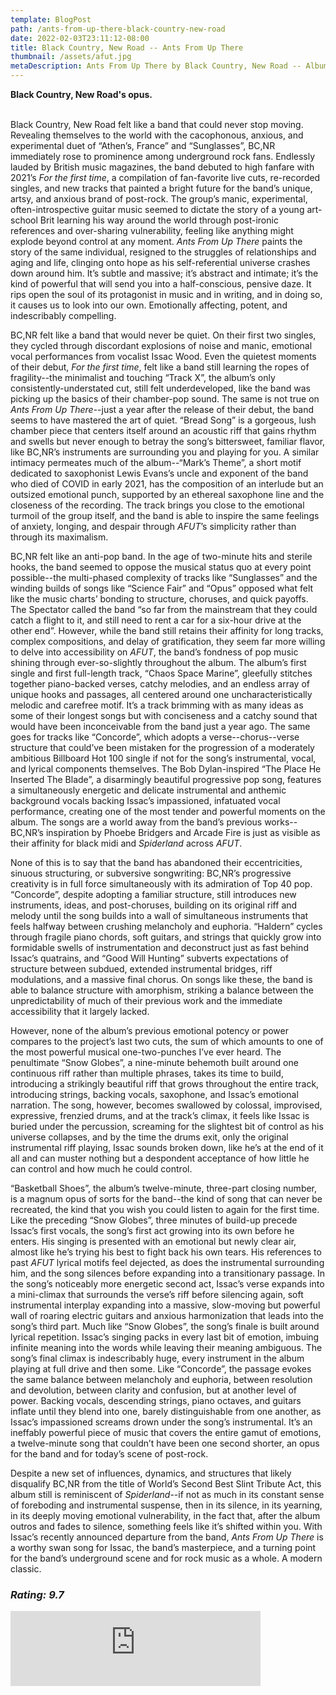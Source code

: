 ```yaml
---
template: BlogPost
path: /ants-from-up-there-black-country-new-road
date: 2022-02-03T23:11:12-08:00
title: Black Country, New Road -- Ants From Up There
thumbnail: /assets/afut.jpg
metaDescription: Ants From Up There by Black Country, New Road -- Album Review
---
```


<b>Black Country, New Road's opus. </b>
<br/><br/>

Black Country, New Road felt like a band that could never stop moving. Revealing themselves to the world with the cacophonous, anxious, and experimental duet of “Athen’s, France” and “Sunglasses”, BC,NR immediately rose to prominence among underground rock fans. Endlessly lauded by British music magazines, the band debuted to high fanfare with 2021’s _For the first time_, a compilation of fan-favorite live cuts, re-recorded singles, and new tracks that painted a bright future for the band’s unique, artsy, and anxious brand of post-rock. The group’s manic, experimental, often-introspective guitar music seemed to dictate the story of a young art-school Brit learning his way around the world through post-ironic references and over-sharing vulnerability, feeling like anything might explode beyond control at any moment. _Ants From Up There_ paints the story of the same individual, resigned to the struggles of relationships and aging and life, clinging onto hope as his self-referential universe crashes down around him. It’s subtle and massive; it’s abstract and intimate; it’s the kind of powerful that will send you into a half-conscious, pensive daze. It rips open the soul of its protagonist in music and in writing, and in doing so, it causes us to look into our own. Emotionally affecting, potent, and indescribably compelling. 

BC,NR felt like a band that would never be quiet. On their first two singles, they cycled through discordant explosions of noise and manic, emotional vocal performances from vocalist Issac Wood. Even the quietest moments of their debut, _For the first time_, felt like a band still learning the ropes of fragility--the minimalist and touching “Track X”, the album’s only consistently-understated cut, still felt underdeveloped, like the band was picking up the basics of their chamber-pop sound. The same is not true on _Ants From Up There_--just a year after the release of their debut, the band seems to have mastered the art of quiet. “Bread Song” is a gorgeous, lush chamber piece that centers itself around an acoustic riff that gains rhythm and swells but never enough to betray the song’s bittersweet, familiar flavor, like BC,NR’s instruments are surrounding you and playing for you. A similar intimacy permeates much of the album--“Mark’s Theme”, a short motif dedicated to saxophonist Lewis Evans’s uncle and exponent of the band who died of COVID in early 2021, has the composition of an interlude but an outsized emotional punch, supported by an ethereal saxophone line and the closeness of the recording. The track brings you close to the emotional turmoil of the group itself, and the band is able to inspire the same feelings of anxiety, longing, and despair through _AFUT_’s simplicity rather than through its maximalism.

BC,NR felt like an anti-pop band. In the age of two-minute hits and sterile hooks, the band seemed to oppose the musical status quo at every point possible--the multi-phased complexity of tracks like “Sunglasses” and the winding builds of songs like “Science Fair” and “Opus” opposed what felt like the music charts’ bonding to structure, choruses, and quick payoffs. The Spectator called the band “so far from the mainstream that they could catch a flight to it, and still need to rent a car for a six-hour drive at the other end”. However, while the band still retains their affinity for long tracks, complex compositions, and delay of gratification, they seem far more willing to delve into accessibility on _AFUT_, the band’s fondness of pop music shining through ever-so-slightly throughout the album. The album’s first single and first full-length track, “Chaos Space Marine”, gleefully stitches together piano-backed verses, catchy melodies, and an endless array of unique hooks and passages, all centered around one uncharacteristically melodic and carefree motif. It’s a track brimming with as many ideas as some of their longest songs but with conciseness and a catchy sound that would have been inconceivable from the band just a year ago. The same goes for tracks like “Concorde”, which adopts a verse--chorus--verse structure that could’ve been mistaken for the progression of a moderately ambitious Billboard Hot 100 single if not for the song’s instrumental, vocal, and lyrical components themselves. The Bob Dylan-inspired “The Place He Inserted The Blade”, a disarmingly beautiful progressive pop song, features a simultaneously energetic and delicate instrumental and anthemic background vocals backing Issac’s impassioned, infatuated vocal performance, creating one of the most tender and powerful moments on the album. The songs are a world away from the band’s previous works--BC,NR’s inspiration by Phoebe Bridgers and Arcade Fire is just as visible as their affinity for black midi and _Spiderland_ across _AFUT_.

None of this is to say that the band has abandoned their eccentricities, sinuous structuring, or subversive songwriting: BC,NR’s progressive creativity is in full force simultaneously with its admiration of Top 40 pop. “Concorde”, despite adopting a familiar structure, still introduces new instruments, ideas, and post-choruses, building on its original riff and melody until the song builds into a wall of simultaneous instruments that feels halfway between crushing melancholy and euphoria. “Haldern” cycles through fragile piano chords, soft guitars, and strings that quickly grow into formidable swells of instrumentation and deconstruct just as fast behind Issac’s quatrains, and “Good Will Hunting” subverts expectations of structure between subdued, extended instrumental bridges, riff modulations, and a massive final chorus. On songs like these, the band is able to balance structure with amorphism, striking a balance between the unpredictability of much of their previous work and the immediate accessibility that it largely lacked.

However, none of the album’s previous emotional potency or power compares to the project’s last two cuts, the sum of which amounts to one of the most powerful musical one-two-punches I’ve ever heard. The penultimate “Snow Globes”, a nine-minute behemoth built around one continuous riff rather than multiple phrases, takes its time to build, introducing a strikingly beautiful riff that grows throughout the entire track, introducing strings, backing vocals, saxophone, and Issac’s emotional narration. The song, however, becomes swallowed by colossal, improvised, expressive, frenzied drums, and at the track’s climax, it feels like Issac is buried under the percussion, screaming for the slightest bit of control as his universe collapses, and by the time the drums exit, only the original instrumental riff playing, Issac sounds broken down, like he’s at the end of it all and can muster nothing but a despondent acceptance of how little he can control and how much he could control. 

“Basketball Shoes”, the album’s twelve-minute, three-part closing number, is a magnum opus of sorts for the band--the kind of song that can never be recreated, the kind that you wish you could listen to again for the first time. Like the preceding “Snow Globes”, three minutes of build-up precede Issac’s first vocals, the song’s first act growing into its own before he enters. His singing is presented with an emotional but newly clear air, almost like he’s trying his best to fight back his own tears. His references to past _AFUT_ lyrical motifs feel dejected, as does the instrumental surrounding him, and the song silences before expanding into a transitionary passage. In the song’s noticeably more energetic second act, Issac’s verse expands into a mini-climax that surrounds the verse’s riff before silencing again, soft instrumental interplay expanding into a massive, slow-moving but powerful wall of roaring electric guitars and anxious harmonization that leads into the song’s third part. Much like “Snow Globes”, the song’s finale is built around lyrical repetition. Issac’s singing packs in every last bit of emotion, imbuing infinite meaning into the words while leaving their meaning ambiguous. The song’s final climax is indescribably huge, every instrument in the album playing at full drive and then some. Like “Concorde”, the passage evokes the same balance between melancholy and euphoria, between resolution and devolution, between clarity and confusion, but at another level of power. Backing vocals, descending strings, piano octaves, and guitars inflate until they blend into one, barely distinguishable from one another, as Issac’s impassioned screams drown under the song’s instrumental. It’s an ineffably powerful piece of music that covers the entire gamut of emotions, a twelve-minute song that couldn’t have been one second shorter, an opus for the band and for today’s scene of post-rock. 

Despite a new set of influences, dynamics, and structures that likely disqualify BC,NR from the title of World’s Second Best Slint Tribute Act, this album still is reminiscent of _Spiderland_--if not as much in its constant sense of foreboding and instrumental suspense, then in its silence, in its yearning, in its deeply moving emotional vulnerability, in the fact that, after the album outros and fades to silence, something feels like it’s shifted within you. With Issac’s recently announced departure from the band, _Ants From Up There_ is a worthy swan song for Issac, the band’s masterpiece, and a turning point for the band’s underground scene and for rock music as a whole. A modern classic.

*<h3> Rating: 9.7 </h3>*

<iframe style="border: 0; width: 400px; height: 120px;" src="https://bandcamp.com/EmbeddedPlayer/album=3296358317/size=large/bgcol=ffffff/linkcol=0687f5/tracklist=false/artwork=small/transparent=true/" seamless><a href="https://blackcountrynewroad.bandcamp.com/album/ants-from-up-there">Ants From Up There by Black Country, New Road</a></iframe>